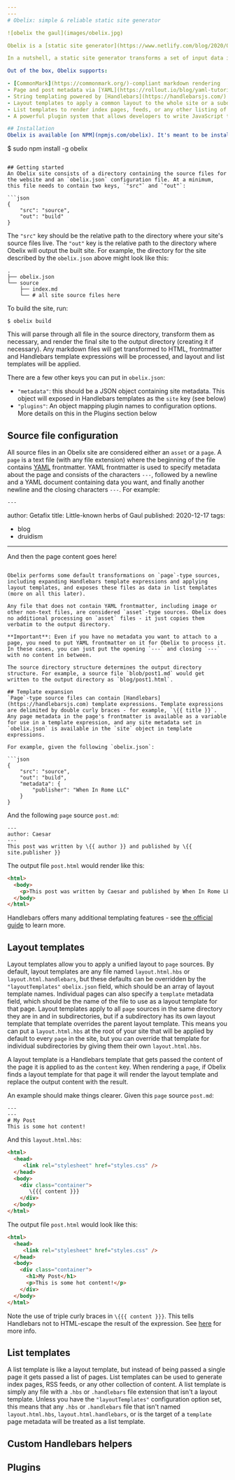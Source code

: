 ```yaml
---
---
# Obelix: simple & reliable static site generator

![obelix the gaul](images/obelix.jpg)

Obelix is a [static site generator](https://www.netlify.com/blog/2020/04/14/what-is-a-static-site-generator-and-3-ways-to-find-the-best-one/). Its primary goals are simplicity, ease of use, and extensibility.

In a nutshell, a static site generator transforms a set of input data into static assets (HTML, CSS, JavaScript, images, etc.) ready to be served by a web server. The input data can come from a wide variety of sources, from local files on disk to APIs.

Out of the box, Obelix supports:

- [CommonMark](https://commonmark.org/)-compliant markdown rendering
- Page and post metadata via [YAML](https://rollout.io/blog/yaml-tutorial-everything-you-need-get-started/) frontmatter
- String templating powered by [Handlebars](https://handlebarsjs.com/)
- Layout templates to apply a common layout to the whole site or a subdirectory
- List templates to render index pages, feeds, or any other listing of a subdirectory
- A powerful plugin system that allows developers to write JavaScript to pull in data from external APIs, transform existing data before it gets rendered, or anything else you can imagine

## Installation
Obelix is available [on NPM](npmjs.com/obelix). It's meant to be installed globally:

```
$ sudo npm install -g obelix
```

## Getting started
An Obelix site consists of a directory containing the source files for the website and an `obelix.json` configuration file. At a minimum, this file needs to contain two keys, `"src"` and `"out"`:

```json
{
    "src": "source",
    "out": "build"
}
```

The `"src"` key should be the relative path to the directory where your site's source files live. The `"out"` key is the relative path to the directory where Obelix will output the built site. For example, the directory for the site described by the `obelix.json` above might look like this:

```
.
├── obelix.json
└── source
    ├── index.md
    └── # all site source files here
```

To build the site, run:

```
$ obelix build
```

This will parse through all file in the source directory, transform them as necessary, and render the final site to the output directory (creating it if necessary). Any markdown files will get transformed to HTML, frontmatter and Handlebars template expressions will be processed, and layout and list templates will be applied.

There are a few other keys you can put in `obelix.json`:

- `"metadata"`: this should be a JSON object containing site metadata. This object will exposed in Handlebars templates as the `site` key (see below)
- `"plugins"`: An object mapping plugin names to configuration options. More details on this in the Plugins section below

## Source file configuration
All source files in an Obelix site are considered either an `asset` or a `page`. A `page` is a text file (with any file extension) where the beginning of the file contains [YAML](https://rollout.io/blog/yaml-tutorial-everything-you-need-get-started/) frontmatter. YAML frontmatter is used to specify metadata about the page and consists of the characters `---`, followed by a newline and a YAML document containing data you want, and finally another newline and the closing characters `---`. For example:

```
---
```

author: Getafix
title: Little-known herbs of Gaul
published: 2020-12-17
tags:
  - blog
  - druidism
---
And then the page content goes here!
```

Obelix performs some default transformations on `page`-type sources, including expanding Handlebars template expressions and applying layout templates, and exposes these files as data in list templates (more on all this later).

Any file that does not contain YAML frontmatter, including image or other non-text files, are considered `asset`-type sources. Obelix does no additional processing on `asset` files - it just copies them verbatim to the output directory. 

**Important**: Even if you have no metadata you want to attach to a page, you need to put YAML frontmatter on it for Obelix to process it. In these cases, you can just put the opening `---` and closing `---` with no content in between.

The source directory structure determines the output directory structure. For example, a source file `blob/post1.md` would get written to the output directory as `blog/post1.html`.

## Template expansion
`Page`-type source files can contain [Handlebars](https://handlebarsjs.com) template expressions. Template expressions are delimited by double curly braces - for example, `\{{ title }}`. Any page metadata in the page's frontmatter is available as a variable for use in a template expression, and any site metadata set in `obelix.json` is available in the `site` object in template expressions. 

For example, given the following `obelix.json`:

```json
{
    "src": "source",
    "out": "build",
    "metadata": {
        "publisher": "When In Rome LLC"
    }
}
```

And the following `page` source `post.md`:

```
---
author: Caesar
---
This post was written by \{{ author }} and published by \{{ site.publisher }}
```

The output file `post.html` would render like this:

```html
<html>
  <body>
    <p>This post was written by Caesar and published by When In Rome LLC</p>
  </body>
</html>
```

Handlebars offers many additional templating features - see [the official guide](https://handlebarsjs.com/guide/) to learn more.

## Layout templates
Layout templates allow you to apply a unified layout to `page` sources. By default, layout templates are any file named `layout.html.hbs` or `layout.html.handlebars`, but these defaults can be overridden by the `"layoutTemplates"` `obelix.json` field, which should be an array of layout template names. Individual pages can also specify a `template` metadata field, which should be the name of the file to use as a layout template for that page. Layout templates apply to all `page` sources in the same directory they are in and in subdirectories, but if a subdirectory has its own layout template that template overrides the parent layout template. This means you can put a `layout.html.hbs` at the root of your site that will be applied by default to every `page` in the site, but you can override that template for individual subdirectories by giving them their own `layout.html.hbs`.

A layout template is a Handlebars template that gets passed the content of the page it is applied to as the `content` key. When rendering a `page`, if Obelix finds a layout template for that page it will render the layout template and replace the output content with the result. 

An example should make things clearer. Given this `page` source `post.md`:

```
---
---
# My Post
This is some hot content!
```

And this `layout.html.hbs`:

```html
<html>
  <head>
     <link rel="stylesheet" href="styles.css" />
  </head>
  <body>
    <div class="container">
       \{{{ content }}}
    </div>
  </body>
</html>
```

The output file `post.html` would look like this:

```html
<html>
  <head>
     <link rel="stylesheet" href="styles.css" />
  </head>
  <body>
    <div class="container">
      <h1>My Post</h1>
      <p>This is some hot content!</p>
    </div>
  </body>
</html>
```

Note the use of triple curly braces in `\{{{ content }}}`. This tells Handlebars not to HTML-escape the result of the expression. See [here](https://handlebarsjs.com/guide/#html-escaping) for more info.

## List templates
A list template is like a layout template, but instead of being passed a single page it gets passed a list of pages. List templates can be used to generate index pages, RSS feeds, or any other collection of content. A list template is simply any file with a `.hbs` or `.handlebars` file extension that isn't a layout template. Unless you have the `"layoutTemplates"` configuration option set, this means that any `.hbs` or `.handlebars` file that isn't named `layout.html.hbs`, `layout.html.handlebars`, or is the target of a `template` page metadata will be treated as a list template.

## Custom Handlebars helpers

## Plugins
